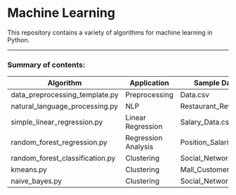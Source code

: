 # Machine Learning

This repository contains a variety of algorithms for machine learning in Python.

---
### Summary of contents:

Algorithm | Application | Sample Dataset
--------- | ----------- | --------------
data_preprocessing_template.py | Preprocessing | Data.csv
natural_language_processing.py | NLP | Restaurant_Reviews.tsv
simple_linear_regression.py | Linear Regression | Salary_Data.csv
random_forest_regression.py | Regression Analysis | Position_Salaries.csv
random_forest_classification.py | Clustering | Social_Network_Ads.csv
kmeans.py | Clustering | Mall_Customers.csv
naive_bayes.py | Clustering | Social_Network_Ads.csv

